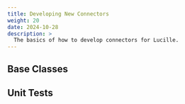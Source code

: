 ```yaml
---
title: Developing New Connectors
weight: 20
date: 2024-10-28
description: >
  The basics of how to develop connectors for Lucille.
---
```


## Base Classes


## Unit Tests
